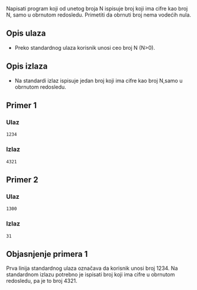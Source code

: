 
Napisati program koji od unetog broja N ispisuje broj koji ima cifre kao broj N, samo u obrnutom redosledu. Primetiti da obrnuti broj nema vodećih nula.

## Opis ulaza

  - Preko standardnog ulaza korisnik unosi ceo broj N (N>0).

## Opis izlaza

  - Na standardi izlaz ispisuje jedan broj koji ima cifre kao broj N,samo u obrnutom redosledu.

## Primer 1

### Ulaz

~~~
1234
~~~

### Izlaz

~~~
4321
~~~

## Primer 2

### Ulaz

~~~
1300
~~~

### Izlaz

~~~
31
~~~

## Objasnjenje primera 1

Prva linija standardnog ulaza označava da korisnik unosi broj 1234. Na standardnom izlazu potrebno je ispisati broj koji ima cifre u obrnutom redosledu, pa je to broj 4321.  
